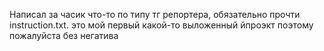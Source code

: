 Написал за часик что-то по типу тг репортера, обязательно прочти instruction.txt.
это мой первый какой-то выложенный йпроэкт поэтому пожалуйста без негатива
